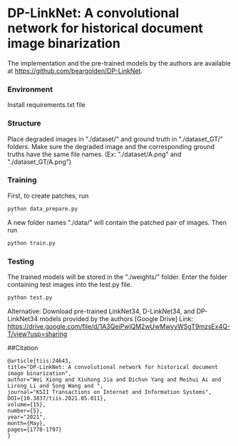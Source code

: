 # DP-LinkNet: A convolutional network for historical document image binarization


The implementation and the pre-trained models by the authors  are available at https://github.com/beargolden/DP-LinkNet.

### Environment
Install requirements.txt file

### Structure
Place degraded images in "./dataset/" and ground truth in "./dataset_GT/" folders. Make sure the degraded image and the corresponding ground truths have the same file names. (Ex: "./dataset/A.png" and "./dataset_GT/A.png")

### Training
First, to create patches, run
```bash
python data_prepare.py
```
A new folder names "./data/" will contain the patched pair of images. Then run
```bash
python train.py
```

### Testing
The trained models will be stored in the "./weights/" folder.
Enter the folder containing test images into the test.py file.
```bash
python test.py
```
Alternative:
Download pre-trained LinkNet34, D-LinkNet34, and DP-LinkNet34 models provided by the authors
[Google Drive] Link: https://drive.google.com/file/d/1A3QeiPwjQM2wUwMwyyWSgT9mzsEx4Q-T/view?usp=sharing

##Citation
```
@article{tiis:24643, 
title="DP-LinkNet: A convolutional network for historical document image binarization", 
author="Wei Xiong and Xiuhong Jia and Dichun Yang and Meihui Ai and Lirong Li and Song Wang and ", 
journal="KSII Transactions on Internet and Information Systems", 
DOI={10.3837/tiis.2021.05.011}, 
volume={15}, 
number={5}, 
year="2021", 
month={May}, 
pages={1778-1797}
}
```